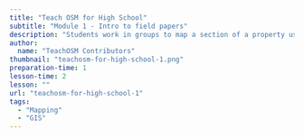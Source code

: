 ```yaml
---
title: "Teach OSM for High School"
subtitle: "Module 1 - Intro to field papers"
description: "Students work in groups to map a section of a property using OSM-available base maps in the field."
author:
  name: "TeachOSM Contributors"
thumbnail: "teachosm-for-high-school-1.png"
preparation-time: 1
lesson-time: 2
lesson: ""
url: "teachosm-for-high-school-1"
tags:
  - "Mapping"
  - "GIS"
---
```

